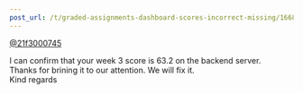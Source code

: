 ```yaml
---
post_url: /t/graded-assignments-dashboard-scores-incorrect-missing/166816/53
---
```

[@21f3000745](/u/21f3000745)

I can confirm that your week 3 score is 63.2 on the backend server.  
Thanks for brining it to our attention. We will fix it.  
Kind regards
